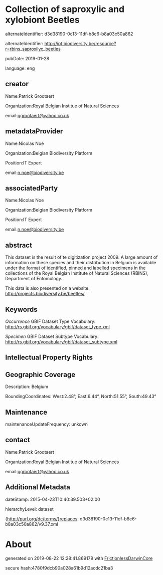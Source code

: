 # Collection of saproxylic and xylobiont Beetles

alternateIdentifier: d3d38190-0c13-11df-b8c6-b8a03c50a862

alternateIdentifier: http://ipt.biodiversity.be/resource?r=rbins_saproxilyc_beetles

pubDate: 
      2019-01-28
  

language: eng

## creator

Name:Patrick Grootaert

Organization:Royal Belgian Institue of Natural Sciences

email:pgrootaert@yahoo.co.uk

## metadataProvider

Name:Nicolas Noe

Organization:Belgian Biodiversity Platform

Position:IT Expert

email:n.noe@biodiversity.be

## associatedParty

Name:Nicolas Noe

Organization:Belgian Biodiversity Platform

Position:IT Expert

email:n.noe@biodiversity.be

## abstract

This dataset is the result of te digitization project 2009.
A large amount of information on these species and their distribution in Belgium is available under the format of identified, pinned and labelled specimens in the collections of the Royal Belgian Institute of Natural Sciences (RBINS), Department of Entomology.

This data is also presented on a website: http://projects.biodiversity.be/beetles/

## Keywords

*Occurrence* GBIF Dataset Type Vocabulary: http://rs.gbif.org/vocabulary/gbif/dataset_type.xml

*Specimen* GBIF Dataset Subtype Vocabulary: http://rs.gbif.org/vocabulary/gbif/dataset_subtype.xml

## Intellectual Property Rights

## Geographic Coverage

Description: Belgium

BoundingCoordinates: West:2.48°, East:6.44°, North:51.55°, South:49.43°

## Maintenance



maintenanceUpdateFrequency: unkown

## contact

Name:Patrick Grootaert

Organization:Royal Belgian Institue of Natural Sciences

email:pgrootaert@yahoo.co.uk

## Additional Metadata

dateStamp: 2015-04-23T10:40:39.503+02:00

hierarchyLevel: dataset

{http://purl.org/dc/terms/}replaces: d3d38190-0c13-11df-b8c6-b8a03c50a862/v9.37.xml

# About

generated on 2019-08-22 12:28:41.869179 with [FrictionlessDarwinCore](https://github.com/frictionlessdata/FrictionlessDarwinCore)

secure hash:4780f9dcb90a028a61b9d12acdc21ba3